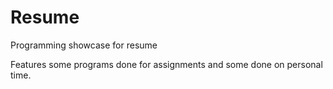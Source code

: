 # Resume
Programming showcase for resume

Features some programs done for assignments and some done on personal time.
